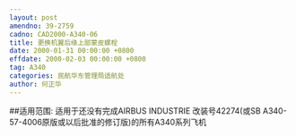 ```yaml
---
layout: post
amendno: 39-2759
cadno: CAD2000-A340-06
title: 更换机翼后缘上部蒙皮螺栓
date: 2000-01-31 00:00:00 +0800
effdate: 2000-02-03 00:00:00 +0800
tag: A340
categories: 民航华东管理局适航处
author: 何正华
---
```


##适用范围:
适用于还没有完成AIRBUS INDUSTRIE 改装号42274(或SB A340-57-4006原版或以后批准的修订版)的所有A340系列飞机

